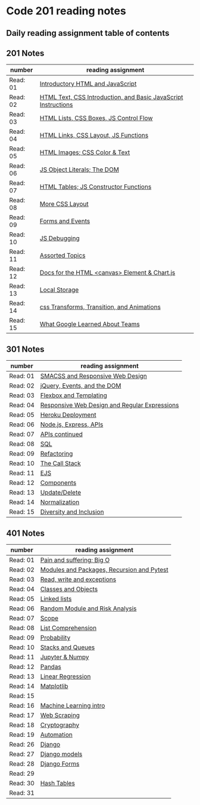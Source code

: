 # Code 201 reading notes

## Daily reading assignment table of contents

## 201 Notes

| number   | reading assignment                                                                                                  |
| -------- | ------------------------------------------------------------------------------------------------------------------- |
| Read: 01 | [Introductory HTML and JavaScript](https://will-ing.github.io/reading-notes/class-01)                               |
| Read: 02 | [HTML Text, CSS Introduction, and Basic JavaScript Instructions](https://will-ing.github.io/reading-notes/class-02) |
| Read: 03 | [HTML Lists, CSS Boxes, JS Control Flow](https://will-ing.github.io/reading-notes/class-03)                         |
| Read: 04 | [HTML Links, CSS Layout, JS Functions](https://will-ing.github.io/reading-notes/class-04)                           |
| Read: 05 | [HTML Images; CSS Color & Text](https://will-ing.github.io/reading-notes/class-05)                                  |
| Read: 06 | [JS Object Literals; The DOM](https://will-ing.github.io/reading-notes/class-06)                                    |
| Read: 07 | [HTML Tables; JS Constructor Functions](https://will-ing.github.io/reading-notes/class-07)                          |
| Read: 08 | [More CSS Layout](https://will-ing.github.io/reading-notes/class-08)                                                |
| Read: 09 | [Forms and Events](https://will-ing.github.io/reading-notes/class-09)                                               |
| Read: 10 | [JS Debugging](https://will-ing.github.io/reading-notes/class-10)                                                   |
| Read: 11 | [Assorted Topics](https://will-ing.github.io/reading-notes/class-11)                                                |
| Read: 12 | [Docs for the HTML \<canvas> Element & Chart.js](https://will-ing.github.io/reading-notes/class-12)                 |
| Read: 13 | [Local Storage](https://will-ing.github.io/reading-notes/class-13)                                                  |
| Read: 14 | [css Transforms, Transition, and Animations](https://will-ing.github.io/reading-notes/class-14)                     |
| Read: 15 | [What Google Learned About Teams](https://will-ing.github.io/reading-notes/class-15)                                |

## 301 Notes

| number   | reading assignment                                                                                          |
| -------- | ----------------------------------------------------------------------------------------------------------- |
| Read: 01 | [SMACSS and Responsive Web Design](https://will-ing.github.io/reading-notes/301-notes/read-01)              |
| Read: 02 | [jQuery, Events, and the DOM](https://will-ing.github.io/reading-notes/301-notes/read-02)                   |
| Read: 03 | [ Flexbox and Templating](https://will-ing.github.io/reading-notes/301-notes/read-03)                       |
| Read: 04 | [Responsive Web Design and Regular Expressions](https://will-ing.github.io/reading-notes/301-notes/read-04) |
| Read: 05 | [Heroku Deployment](https://will-ing.github.io/reading-notes/301-notes/read-05)                             |
| Read: 06 | [Node.js, Express, APIs](https://will-ing.github.io/reading-notes/301-notes/read-06)                        |
| Read: 07 | [APIs continued](https://will-ing.github.io/reading-notes/301-notes/read-07)                                |
| Read: 08 | [SQL](https://will-ing.github.io/reading-notes/301-notes/read-08)                                           |
| Read: 09 | [Refactoring](https://will-ing.github.io/reading-notes/301-notes/read-09)                                   |
| Read: 10 | [The Call Stack](https://will-ing.github.io/reading-notes/301-notes/read-10)                                |
| Read: 11 | [EJS](https://will-ing.github.io/reading-notes/301-notes/read-11)                                           |
| Read: 12 | [Components](https://will-ing.github.io/reading-notes/301-notes/read-12)                                    |
| Read: 13 | [Update/Delete](https://will-ing.github.io/reading-notes/301-notes/read-13)                                 |
| Read: 14 | [Normalization](https://will-ing.github.io/reading-notes/301-notes/read-14)                                 |
| Read: 15 | [Diversity and Inclusion](https://will-ing.github.io/reading-notes/301-notes/read-15)                       |

## 401 Notes

| number   | reading assignment                                                                                         |
| -------- | ---------------------------------------------------------------------------------------------------------- |
| Read: 01 | [Pain and suffering; Big O](https://will-ing.github.io/reading-notes/401-notes/class-01)                   |
| Read: 02 | [Modules and Packages, Recursion and Pytest ](https://will-ing.github.io/reading-notes/401-notes/class-02) |
| Read: 03 | [Read, write and exceptions](https://will-ing.github.io/reading-notes/401-notes/class-03)                  |
| Read: 04 | [Classes and Objects](https://will-ing.github.io/reading-notes/401-notes/class-04)                         |
| Read: 05 | [Linked lists](https://will-ing.github.io/reading-notes/401-notes/class-05)                                |
| Read: 06 | [Random Module and Risk Analysis](https://will-ing.github.io/reading-notes/401-notes/class-06)             |
| Read: 07 | [Scope](https://will-ing.github.io/reading-notes/401-notes/class-07)                                       |
| Read: 08 | [List Comprehension](https://will-ing.github.io/reading-notes/401-notes/class-08)                          |
| Read: 09 | [Probability](https://will-ing.github.io/reading-notes/401-notes/class-09)                                 |
| Read: 10 | [Stacks and Queues](https://will-ing.github.io/reading-notes/401-notes/class-10)                           |
| Read: 11 | [Jupyter & Numpy](https://will-ing.github.io/reading-notes/401-notes/class-11)                             |
| Read: 12 | [Pandas](https://will-ing.github.io/reading-notes/401-notes/class-12)                                      |
| Read: 13 | [Linear Regression](https://will-ing.github.io/reading-notes/401-notes/class-13)                           |
| Read: 14 | [Matplotlib](https://will-ing.github.io/reading-notes/401-notes/class-14)                                  |
| Read: 15 | [](https://will-ing.github.io/reading-notes/401-notes/class-15)                                            |
| Read: 16 | [Machine Learning intro](https://will-ing.github.io/reading-notes/401-notes/class-16)                      |
| Read: 17 | [Web Scraping](https://will-ing.github.io/reading-notes/401-notes/class-17)                                |
| Read: 18 | [Cryptography](https://will-ing.github.io/reading-notes/401-notes/class-18)                                |
| Read: 19 | [Automation](https://will-ing.github.io/reading-notes/401-notes/class-19)                                  |
| Read: 26 | [Django](https://will-ing.github.io/reading-notes/401-notes/class-26)                                      |
| Read: 27 | [Django models](https://will-ing.github.io/reading-notes/401-notes/class-27)                               |
| Read: 28 | [Django Forms](https://will-ing.github.io/reading-notes/401-notes/class-28)                                |
| Read: 29 | [](https://will-ing.github.io/reading-notes/401-notes/class-29)                                            |
| Read: 30 | [Hash Tables](https://will-ing.github.io/reading-notes/401-notes/class-30)                                 |
| Read: 31 | [](https://will-ing.github.io/reading-notes/401-notes/class-31)                                            |
